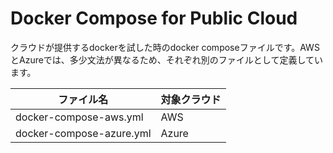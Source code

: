 # Docker Compose for Public Cloud

クラウドが提供するdockerを試した時のdocker composeファイルです。AWSとAzureでは、多少文法が異なるため、それぞれ別のファイルとして定義しています。

| ファイル名 | 対象クラウド |
| --------- | --------- |
| docker-compose-aws.yml | AWS |
| docker-compose-azure.yml | Azure |
